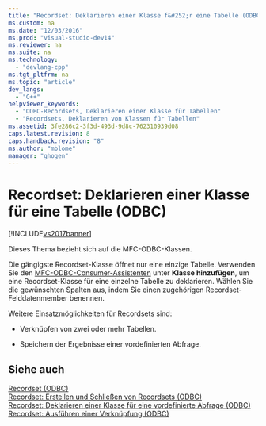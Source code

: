 ```yaml
---
title: "Recordset: Deklarieren einer Klasse f&#252;r eine Tabelle (ODBC)"
ms.custom: na
ms.date: "12/03/2016"
ms.prod: "visual-studio-dev14"
ms.reviewer: na
ms.suite: na
ms.technology: 
  - "devlang-cpp"
ms.tgt_pltfrm: na
ms.topic: "article"
dev_langs: 
  - "C++"
helpviewer_keywords: 
  - "ODBC-Recordsets, Deklarieren einer Klasse für Tabellen"
  - "Recordsets, Deklarieren von Klassen für Tabellen"
ms.assetid: 3fe286c2-3f3d-493d-9d8c-762310939d08
caps.latest.revision: 8
caps.handback.revision: "8"
ms.author: "mblome"
manager: "ghogen"
---
```

# Recordset: Deklarieren einer Klasse f&#252;r eine Tabelle (ODBC)
[!INCLUDE[vs2017banner](../../assembler/inline/includes/vs2017banner.md)]

Dieses Thema bezieht sich auf die MFC\-ODBC\-Klassen.  
  
 Die gängigste Recordset\-Klasse öffnet nur eine einzige Tabelle.  Verwenden Sie den [MFC\-ODBC\-Consumer\-Assistenten](../../mfc/reference/adding-an-mfc-odbc-consumer.md) unter **Klasse hinzufügen**, um eine Recordset\-Klasse für eine einzelne Tabelle zu deklarieren. Wählen Sie die gewünschten Spalten aus, indem Sie einen zugehörigen Recordset\-Felddatenmember benennen.  
  
 Weitere Einsatzmöglichkeiten für Recordsets sind:  
  
-   Verknüpfen von zwei oder mehr Tabellen.  
  
-   Speichern der Ergebnisse einer vordefinierten Abfrage.  
  
## Siehe auch  
 [Recordset \(ODBC\)](../../data/odbc/recordset-odbc.md)   
 [Recordset: Erstellen und Schließen von Recordsets \(ODBC\)](../../data/odbc/recordset-creating-and-closing-recordsets-odbc.md)   
 [Recordset: Deklarieren einer Klasse für eine vordefinierte Abfrage \(ODBC\)](../../data/odbc/recordset-declaring-a-class-for-a-predefined-query-odbc.md)   
 [Recordset: Ausführen einer Verknüpfung \(ODBC\)](../../data/odbc/recordset-performing-a-join-odbc.md)